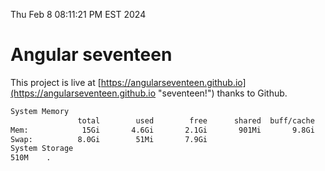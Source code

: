 Thu Feb  8 08:11:21 PM EST 2024

# Angular seventeen


This project is live at [https://angularseventeen.github.io](https://angularseventeen.github.io "seventeen!") thanks to Github.

```bash
System Memory
               total        used        free      shared  buff/cache   available
Mem:            15Gi       4.6Gi       2.1Gi       901Mi       9.8Gi        10Gi
Swap:          8.0Gi        51Mi       7.9Gi
System Storage
510M	.
